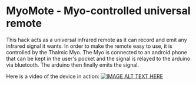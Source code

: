 MyoMote - Myo-controlled universal remote
=========================================

This hack acts as a universal infrared remote as it can record and emit any infrared signal it wants. In order to make the remote easy to use, it is controlled by the Thalmic Myo. The Myo is connected to an android phone that can be kept in the user's pocket and the signal is relayed to the arduino via bluetooth. The arduino then finally emits the signal.

Here is a video of the device in action:
[![IMAGE ALT TEXT HERE](http://img.youtube.com/vi/vdU4LQs4qpg/0.jpg)](http://www.youtube.com/watch?v=vdU4LQs4qpg)

